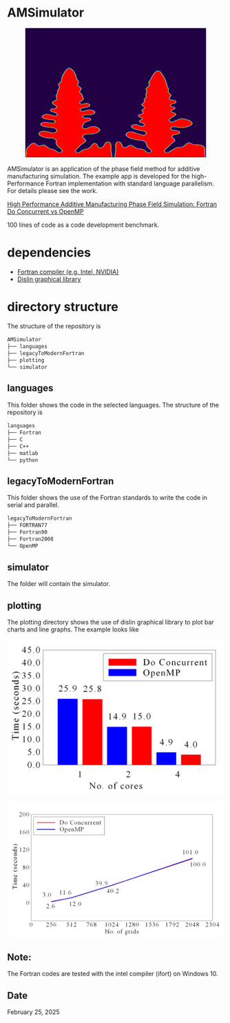 # **AMSimulator**

<div style="text-align: center;">

![Output](images/simulator.PNG)

</div>

AMSimulator is an application of the phase field method for additive manufacturing simulation. The example app is developed for the high-Performance Fortran implementation with standard language parallelism. For details please see the work. 

[High Performance Additive Manufacturing Phase Field Simulation: Fortran Do Concurrent vs OpenMP](https://www.sciencedirect.com/science/article/pii/S0927025625001314)

100 lines of code as a code development benchmark.

# **dependencies**

* [Fortran compiler (e.g. Intel, NVIDIA)](https://github.com/Shahid718/Installation_guide)
* [Dislin graphical library](https://github.com/Shahid718/Installation_guide)

# **directory structure**

The structure of the repository is
```
AMSimulator
├── languages
├── legacyToModernFortran
├── plotting
└── simulator
```

## languages
This folder shows the code in the selected languages. The structure of the repository is
```
languages
├── Fortran
├── C
├── C++
├── matlab
└── python
```

## legacyToModernFortran
This folder shows the use of the Fortran standards to write the code in serial and parallel.

```
legacyToModernFortran
├── FORTRAN77
├── Fortran90
├── Fortran2008
└── OpenMP
```

## simulator
The folder will contain the simulator. 

## plotting

The plotting directory shows the use of dislin graphical library to plot bar charts and line graphs. The example looks like

![Output](images/threads.PNG)

![Output](images/scaling.PNG)


## **Note:**

The Fortran codes are tested with the intel compiler (ifort) on Windows 10.

## **Date**
 February 25, 2025
